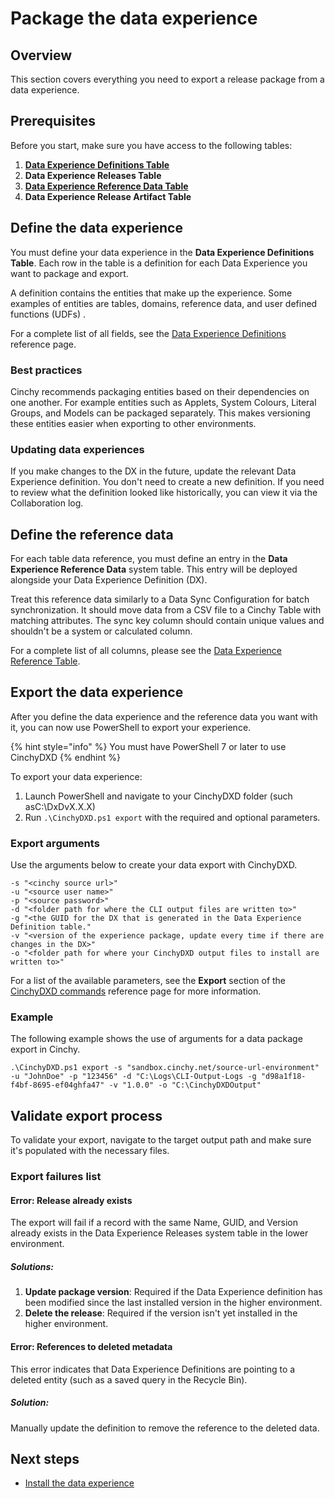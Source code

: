 # Package the data experience

## Overview

This section covers everything you need to export a release package from a data experience.

## Prerequisites

Before you start, make sure you have access to the following tables:

1. [**Data Experience Definitions Table**](/guides-for-using-cinchy/builder-guides/cinchydxd-utility/References/data-experience-definitions.md)
1. **Data Experience Releases Table** 
1. [**Data Experience Reference Data Table**](/guides-for-using-cinchy/builder-guides/cinchydxd-utility/References/data-experience-reference.md)
1. **Data Experience Release Artifact Table**

## Define the data experience

You must define your data experience in the **Data Experience Definitions Table**. Each row in the table is a definition for each Data Experience you want to package and export. 

A definition contains the entities that make up the experience. Some examples of entities are tables, domains, reference data, and user defined functions (UDFs) . 

For a complete list of all fields, see the [Data Experience Definitions](../cinchydxd-utility/References/data-experience-definitions.md) reference page.


### Best practices

Cinchy recommends packaging entities based on their dependencies on one another. For example entities such as Applets, System Colours, Literal Groups, and Models can be packaged separately. This makes versioning these entities easier when exporting to other environments.

### Updating data experiences

If you make changes to the DX in the future, update the relevant Data Experience definition. You don't need to create a new definition. If you need to review what the definition looked like historically, you can view it via the Collaboration log.


## Define the reference data

For each table data reference, you must define an entry in the **Data Experience Reference Data** system table. This entry will be deployed alongside your Data Experience Definition (DX).

Treat this reference data similarly to a Data Sync Configuration for batch synchronization. It should move data from a CSV file to a Cinchy Table with matching attributes. The sync key column should contain unique values and shouldn't be a system or calculated column.

For a complete list of all columns, please see the [Data Experience Reference Table](../cinchydxd-utility/References/data-experience-reference.md).

## Export the data experience

After you define the data experience and the reference data you want with it, you can now use PowerShell to export your experience.

{% hint style="info" %}
You must have PowerShell 7 or later to use CinchyDXD
{% endhint %}

To export your data experience:

1. Launch PowerShell and navigate to your CinchyDXD folder (such asC:\DxDvX.X.X) 
1. Run `.\CinchyDXD.ps1 export` with the required and optional parameters.

### Export arguments

Use the arguments below to create your data export with CinchyDXD.

```pwsh
-s "<cinchy source url>" 
-u "<source user name>" 
-p "<source password>" 
-d "<folder path for where the CLI output files are written to>" 
-g "<the GUID for the DX that is generated in the Data Experience Definition table." 
-v "<version of the experience package, update every time if there are changes in the DX>" 
-o "<folder path for where your CinchyDXD output files to install are written to>"
```

For a list of the available parameters, see the **Export** section of the [CinchyDXD commands](../cinchydxd-utility/References/Cinchy-DXD-commands.md) reference page for more information.

### Example

The following example shows the use of arguments for a data package export in Cinchy.

```pwsh
.\CinchyDXD.ps1 export -s "sandbox.cinchy.net/source-url-environment" -u "JohnDoe" -p "123456" -d "C:\Logs\CLI-Output-Logs -g "d98a1f18-f4bf-8695-ef04ghfa47" -v "1.0.0" -o "C:\CinchyDXDOutput"
```
## Validate export process

To validate your export, navigate to the target output path and make sure it's populated with the necessary files.

### Export failures list

#### Error: Release already exists

The export will fail if a record with the same Name, GUID, and Version already exists in the Data Experience Releases system table in the lower environment.

##### Solutions:

1. **Update package version**: Required if the Data Experience definition has been modified since the last installed version in the higher environment.
2. **Delete the release**: Required if the version isn't yet installed in the higher environment.

#### Error: References to deleted metadata

This error indicates that Data Experience Definitions are pointing to a deleted entity (such as a saved query in the Recycle Bin).

##### Solution:
Manually update the definition to remove the reference to the deleted data.


## Next steps

- [Install the data experience](../cinchydxd-utility/install-the-data-experience.md)